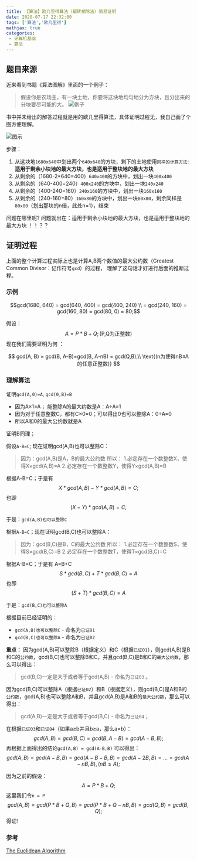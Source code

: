 ```yaml
---
title: 【算法】欧几里得算法（辗转相除法）简易证明
date: 2020-07-17 22:32:00
tags: ['算法','欧几里得']
mathjax: true
categories: 
 - 计算机基础
 - 算法
---
```


## 题目来源
近来看到书籍《算法图解》里面的一个例子：
>假设你是农场主，有一块土地，你要将这块地均匀地分为方块，且分出来的分块要尽可能的大。
![例子](https://i.loli.net/2020/09/25/KDathTjqQ4Jw8IA.png)


书中并未给出的解答过程就是用的欧几里得算法，具体证明过程无，我自己画了个图方便理解。

![图示](https://i.loli.net/2020/09/25/g6lL4W3IwTR9tiD.png)

步骤：

 1. 从这块地`1680x640`中划出两个`640x640`的方块，剩下的土地使用`同样的计算方法`:**适用于剩余小块地的最大方块，也是适用于整块地的最大方块**
 2. 从剩余的（1680-2*640=400）`640x400`的方块中，划出一块`400x400`
 3. 从剩余的（640-400=240）`400x240`的方块中，划出一块`240x240`
 4. 从剩余的（400-240=160）`240x160`的方块中，划出一块`160x160`
 5. 从剩余的（240-160=80）`160x80`的方块中，划出一块`80x80`，剩余同样是`80x80`（划出那块的n倍，此处n=1），结束

问题在哪里呢? 问题就出在：适用于剩余小块地的最大方块，也是适用于整块地的最大方块 ！！？？

## 证明过程

上面的整个计算过程实际上也是计算A,B两个数值的最大公约数（Greatest Common Divisor：记作符号`gcd`）的过程， 理解了这句话才好进行后面的推断过程。

### 示例

$$gcd(1680, 640) = gcd(640, 400) = gcd(400, 240) \\ = gcd(240, 160) = gcd(160, 80) = gcd(80, 0) = 80;$$

假设：
$$
A = P \ast B+Q; \text{(P,Q为正整数)}
$$
现在我们需要证明为何 ：

$$
gcd(A, B) = gcd(B, A-B)=gcd(B, A-nB) = gcd(Q,B);\\ \text{(n为使得nB≤A的任意正整数)}
$$

### 理解算法

证明`gcd(A,0)=A`, `gcd(0,B)=B`
- 因为A×1=A； 能整除A的最大约数是A：A÷A=1
- 因为对于任意整数C，都有C×0=0；可以得出0也可以整除A：0÷A=0
- 所以A和0的最大公约数就是A

证明B同理；

假设`A-B=C`; 现在证明gcd(A,B)也可以整除C：
>因为：gcd(A,B)是A，B的最大公约数
所以：
1.必定存在一个数整数X，使得X×gcd(A,B)=A
2.必定存在一个数整数Y，使得Y×gcd(A,B)=B

根据A-B=C；于是有
$$
X \ast gcd(A,B) - Y \ast gcd(A,B) = C;
$$
也即
$$
(X-Y) \ast gcd(A,B) = C;
$$

于是：`gcd(A,B)也可以整除C`

根据`A-B=C`；现在证明gcd(B,C)也可以整除A：

>因为：gcd(B,C)是B，C的最大公约数
所以：
1.必定存在一个数整数S，使得S×gcd(B,C)=B
2.必定存在一个数整数T，使得T×gcd(B,C)=C

根据A-B=C；于是有 A=B+C
$$
S \ast gcd(B,C) + T \ast gcd(B,C)= A
$$
也即
$$
(S+T) \ast gcd(B,C)= A
$$

于是：`gcd(B,C)也可以整除A`

根据目前已经证明的：

 - `gcd(A,B)也可以整除C` - 命名为`已证01`
 - `gcd(B,C)也可以整除A` - 命名为`已证02`

**重点：**
因为gcd(A,B)可以整除B（根据定义）和C（根据`已证01`），则gcd(A,B)是B和C的`公约数`，gcd(B,C)也可以整除B和C，并且gcd(B,C)是B和C的`最大公约数`，那么可以得出：
>gcd(B,C)一定是大于或者等于gcd(A,B) - 命名为`已证03` 。

因为gcd(B,C)可以整除A（根据`已证02`）和B（根据定义），则gcd(B,C)是A和B的`公约数`，gcd(A,B)也可以整除A和B，并且gcd(A,B)是A和B的`最大公约数`，那么可以得出：
>gcd(A,B)一定是大于或者等于gcd(B,C) - 命名为`已证04`；

在根据`已证03`和`已证04`（如果a≥b并且b≥a，那么a=b）：
$$
gcd(A,B) = gcd(B,C) =gcd(B,A-B) =gcd(A-B,B) ;
$$
再根据上面得出的结论`gcd(A,B) = gcd(A-B,B)` 可以得出：
$$
gcd(A,B) = gcd(A-B,B)  = gcd(A-B -B,B) =   gcd(A-2B,B)  = ... =gcd(A-nB,B),(nB≤A);
$$

因为之前的假设：
$$
A = P \ast B+Q;
$$
这里我们令`n = P`
$$
gcd(A, B) = gcd(P \ast B+Q, B) = gcd(P \ast B+Q - nB, B) = gcd(Q , B) = gcd(B , Q) ;
$$
得证!

### 参考
[The Euclidean Algorithm](https://www.khanacademy.org/computing/computer-science/cryptography/modarithmetic/a/the-euclidean-algorithm)